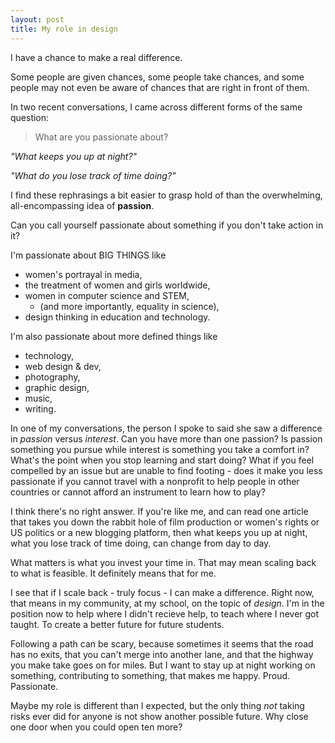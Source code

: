 ```yaml
---
layout: post
title: My role in design
---
```


I have a chance to make a real difference.

Some people are given chances, some people take chances, and some people may not even be aware of chances that are right in front of them.

In two recent conversations, I came across different forms of the same question:

> What are you passionate about?

*"What keeps you up at night?"*

*"What do you lose track of time doing?"*

I find these rephrasings a bit easier to grasp hold of than the overwhelming, all-encompassing idea of **passion**.

Can you call yourself passionate about something if you don't take action in it?

I'm passionate about BIG THINGS like

* women's portrayal in media,
* the treatment of women and girls worldwide,
* women in computer science and STEM,
	* (and more importantly, equality in science),
* design thinking in education and technology.

I'm also passionate about more defined things like

* technology,
* web design & dev,
* photography,
* graphic design,
* music,
* writing.

In one of my conversations, the person I spoke to said she saw a difference in *passion* versus *interest*. Can you have more than one passion? Is passion something you pursue while interest is something you take a comfort in? What's the point when you stop learning and start doing? What if you feel compelled by an issue but are unable to find footing - does it make you less passionate if you cannot travel with a nonprofit to help people in other countries or cannot afford an instrument to learn how to play?

I think there's no right answer. If you're like me, and can read one article that takes you down the rabbit hole of film production or women's rights or US politics or a new blogging platform, then what keeps you up at night, what you lose track of time doing, can change from day to day.

What matters is what you invest your time in. That may mean scaling back to what is feasible. It definitely means that for me.

I see that if I scale back - truly focus - I can make a difference. Right now, that means in my community, at my school, on the topic of *design*. I'm in the position now to help where I didn't recieve help, to teach where I never got taught. To create a better future for future students.

Following a path can be scary, because sometimes it seems that the road has no exits, that you can't merge into another lane, and that the highway you make take goes on for miles. But I want to stay up at night working on something, contributing to something, that makes me happy. Proud. Passionate.

Maybe my role is different than I expected, but the only thing *not* taking risks ever did for anyone is not show another possible future. Why close one door when you could open ten more?